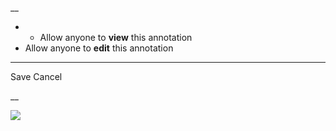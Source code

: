 __

  *   * Allow anyone to **view** this annotation
  * Allow anyone to **edit** this annotation



* * *

Save Cancel

__




![](https://bat.bing.com/action/0?ti=56018282&Ver=2&mid=9ab4261a-da34-437a-9ea7-61777369c11f&sid=201ffde0635411ee902411d77b750559&vid=20202bf0635411ee9ac03f2e618b0b9f&vids=0&msclkid=N&pi=0&lg=en-US&sw=800&sh=600&sc=24&nwd=1&tl=Shortform%20%7C%20Algorithms%20to%20Live%20By&p=https%3A%2F%2Fwww.shortform.com%2Fapp%2Fbook%2Falgorithms-to-live-by%2Fchapter-6&r=&lt=405&evt=pageLoad&sv=1&rn=837821)
